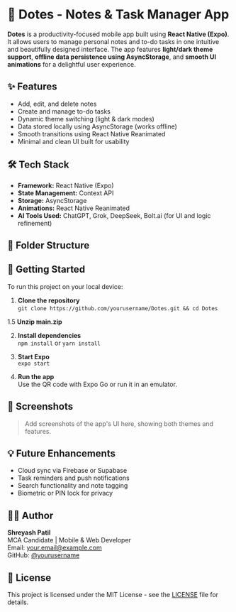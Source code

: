 # 📒 Dotes - Notes & Task Manager App

**Dotes** is a productivity-focused mobile app built using **React Native (Expo)**. It allows users to manage personal notes and to-do tasks in one intuitive and beautifully designed interface. The app features **light/dark theme support**, **offline data persistence using AsyncStorage**, and **smooth UI animations** for a delightful user experience.

## ✨ Features

- Add, edit, and delete notes
- Create and manage to-do tasks
- Dynamic theme switching (light & dark modes)
- Data stored locally using AsyncStorage (works offline)
- Smooth transitions using React Native Reanimated
- Minimal and clean UI built for usability

## 🛠️ Tech Stack

- **Framework:** React Native (Expo)
- **State Management:** Context API
- **Storage:** AsyncStorage
- **Animations:** React Native Reanimated
- **AI Tools Used:** ChatGPT, Grok, DeepSeek, Bolt.ai (for UI and logic refinement)

## 📂 Folder Structure


## 🚀 Getting Started

To run this project on your local device:

1. **Clone the repository**  
   `git clone https://github.com/yourusername/Dotes.git && cd Dotes`

1.5 **Unzip main.zip**

2. **Install dependencies**  
   `npm install` or `yarn install`

3. **Start Expo**  
   `expo start`

4. **Run the app**  
   Use the QR code with Expo Go or run it in an emulator.

## 📸 Screenshots

> Add screenshots of the app's UI here, showing both themes and features.

## 💡 Future Enhancements

- Cloud sync via Firebase or Supabase  
- Task reminders and push notifications  
- Search functionality and note tagging  
- Biometric or PIN lock for privacy  

## 🙋‍♂️ Author

**Shreyash Patil**  
MCA Candidate | Mobile & Web Developer  
Email: your.email@example.com  
GitHub: [@yourusername](https://github.com/yourusername)

## 📜 License

This project is licensed under the MIT License - see the [LICENSE](LICENSE) file for details.
